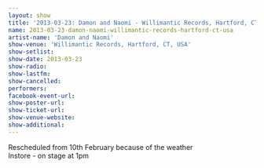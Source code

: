 ```yaml
---
layout: show
title: '2013-03-23: Damon and Naomi - Willimantic Records, Hartford, CT, USA'
name: 2013-03-23-damon-naomi-willimantic-records-hartford-ct-usa
artist-name: 'Damon and Naomi'
show-venue: 'Willimantic Records, Hartford, CT, USA'
show-setlist: 
show-date: 2013-03-23
show-radio: 
show-lastfm: 
show-cancelled: 
performers: 
facebook-event-url: 
show-poster-url: 
show-ticket-url: 
show-venue-website: 
show-additional: 
---
```


Rescheduled from 10th February because of the weather<br/>Instore - on stage at 1pm